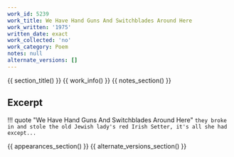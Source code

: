```yaml
---
work_id: 5239
work_title: We Have Hand Guns And Switchblades Around Here
work_written: '1975'
written_date: exact
work_collected: 'no'
work_category: Poem
notes: null
alternate_versions: []
---
```


{{ section_title() }}
{{ work_info() }}
{{ notes_section() }}
## Excerpt
!!! quote "We Have Hand Guns And Switchblades Around Here"
    ```
    they broke in and stole
    the old Jewish lady's
    red Irish Setter,
    it's all she had except...
    ```

{{ appearances_section() }}
{{ alternate_versions_section() }}